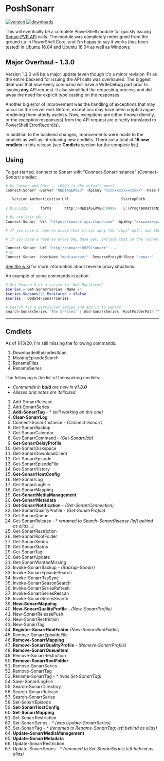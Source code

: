 # PoshSonarr

[![version](https://img.shields.io/powershellgallery/v/PoshSonarr.svg?include_prereleases)](https://www.powershellgallery.com/packages/PoshSonarr)
[![downloads](https://img.shields.io/powershellgallery/dt/PoshSonarr.svg?label=downloads)](https://www.powershellgallery.com/stats/packages/PoshSonarr?groupby=Version)

This will eventually be a complete PowerShell module for quickly issuing [Sonarr PVR API](https://github.com/Sonarr/Sonarr/wiki/API) calls. The module was completely redesigned from the ground up in PowerShell Core, and I'm happy to say it works (has been tested) in Ubuntu 16.04 and Ubuntu 18.04 as well as Windows.

## Major Overhaul - 1.3.0

Version 1.3.0 will be a major update (even though it's a minor revision :P) as the entire backend for issuing the API calls was overhauled.  The biggest deal was that now every command will have a WriteDebug part prior to issuing __any__ API request.  It also simplified the requesting process and did away the need for explicit type casting on the responses.

Another big error of improvement was the handling of exceptions that may occur on the server end.  Before, exceptions may have been cryptic/vague rendering them utterly useless.  Now, exceptions are either thrown directly, or the exception response(s) from the API request are directly translated to PowerShell ErrorRecord(s).

In addition to the backend changes, improvements were made to the cmdlets as well as introducing new cmdlets.  There are a total of __18 new cmdlets__ in this release (see __Cmdlets__ section for the complete list).

## Using

To get started, connect to Sonarr with "Connect-SonarrInstance" _(Connect-Sonarr)_ cmdlet:

```powershell
# By Server and Port -- (8989 is the default port)
Connect-Sonarr -Server "MEDIASERVER" -ApiKey "xxxxxxxxxxxxxxxx" -PassThru

   Version Authentication Url                        StartupPath
   ------- -------------- ---                        -----------
2.0.0.5322      forms      http://MEDIASERVER:8989/   C:\ProgramData\NzbDrone\bin

# By explicit URL
Connect-Sonarr -Url "https://sonarr-api.cloud.com" -ApiKey "xxxxxxxxxxxx" -PassThru

# If you have a reverse proxy that strips away the "/api" path, use the "-NoApiPrefix" switch.

# If you have a reverse proxy URL base set, include that in the -SonarrUrl parameter or use the new "-ReverseProxyUrlBase" parameter when combined with a HostName.

Connect-Sonarr -Url "http://sonarr:8989/sonarr" ...
# or
Connect-Sonarr -HostName "mediaserver" -ReverseProxyUrlBase "sonarr" ...
```

[See the wiki](https://github.com/Yevrag35/PoshSonarr/wiki) for more information about reverse proxy situations.

An example of some commands in action:

```powershell
# Set Season 3 of a series to 'Not Monitored'
$series = Get-SonarrSeries -Name 24
$series.Seasons[2].Monitored = $false
$series | Update-SonarrSeries

# Search for a particular series and add it to Sonarr
Search-SonarrSeries "The X-Files" | Add-SonarrSeries -RootFolderPath "\\NAS\Shows" -IgnoreEpisodesWithFiles -SearchForMissingEpisodes -UseSeasonFolders
```

---

## Cmdlets

As of 1/13/20, I'm still missing the following commands:

1. DownloadedEpisodesScan
1. MissingEpisodeSearch
1. RenameFiles
1. RenameSeries

The following is the list of the working cmdlets:

* _Commands in __bold__ are new in __v1.3.0___
* _Aliases and notes are italicized_

1. Add-SonarrRelease
1. Add-SonarrSeries
1. __Add-SonarrTag__ - _* (still working on this one)_
1. __Clear-SonarrLog__
1. Connect-SonarrInstance - _(Connect-Sonarr)_
1. Get-SonarrBackup
1. Get-SonarrCalendar
1. Get-SonarrCommand - _(Get-SonarrJob)_
1. __Get-SonarrDelayProfile__
1. Get-SonarrDiskspace
1. Get-SonarrDownloadClient
1. Get-SonarrEpisode
1. Get-SonarrEpisodeFile
1. Get-SonarrHistory
1. __Get-SonarrHostConfig__
1. Get-SonarrLog
1. Get-SonarrLogFile
1. Get-SonarrMapping
1. __Get-SonarrMediaManagement__
1. __Get-SonarrMetadata__
1. __Get-SonarrNotification__ - _(Get-SonarrConnection)_
1. Get-SonarrQualityProfile - _(Get-SonarrProfile)_
1. Get-SonarrQueue
1. Get-SonarrRelease - * _renamed to Search-SonarrRelease (left behind as alias...)_
1. Get-SonarrRestriction
1. Get-SonarrRootFolder
1. Get-SonarrSeries
1. Get-SonarrStatus
1. Get-SonarrTag
1. Get-SonarrUpdate
1. Get-SonarrWantedMissing
1. Invoke-SonarrBackup - _(Backup-Sonarr)_
1. Invoke-SonarrEpisodeSearch
1. Invoke-SonarrRssSync
1. Invoke-SonarrSeasonSearch
1. Invoke-SonarrSeriesRefresh
1. Invoke-SonarrSeriesRescan
1. Invoke-SonarrSeriesSearch
1. __New-SonarrMapping__
1. __New-SonarrQualityProfile__ - _(New-SonarrProfile)_
1. New-SonarrReleasePush
1. New-SonarrRestriction
1. New-SonarrTag
1. __Register-SonarrRootFolder__ _(New-SonarrRootFolder)_
1. Remove-SonarrEpisodeFile
1. __Remove-SonarrMapping__
1. __Remove-SonarrQualityProfile__ - _(Remove-SonarrProfile)_
1. __Remove-SonarrQueueItem__
1. Remove-SonarrRestriction
1. __Remove-SonarrRootFolder__
1. Remove-SonarrSeries
1. Remove-SonarrTag
1. Rename-SonarrTag - _* (was Set-SonarrTag)_
1. Save-SonarrLogFile
1. Search-SonarrDirectory
1. Search-SonarrRelease
1. Search-SonarrSeries
1. Set-SonarrEpisode
1. __Set-SonarrHostConfig__
1. __Set-SonarrMapping__
1. Set-SonarrRestriction
1. Set-SonarrSeries - _* (was Update-SonarrSeries)_
1. Set-SonarrTag - _* (renamed to Rename-SonarrTag; left behind as alias)_
1. __Update-SonarrMediaManagement__
1. __Update-SonarrMetadata__
1. Update-SonarrRestriction
1. Update-SonarrSeries - _* (renamed to Set-SonarrSeries; left behind as alias)_
